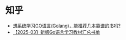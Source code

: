 # 知乎
- [想系统学习GO语言(Golang)，能推荐几本靠谱的书吗?](https://www.zhihu.com/question/30461290/answer/3596155325)
- [【2025-03】新版Go语言学习教材汇总书单](https://zhuanlan.zhihu.com/p/856688969)
